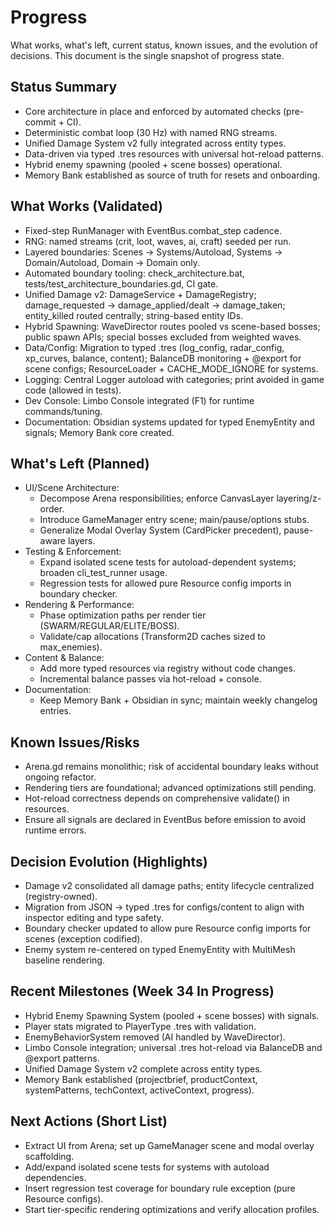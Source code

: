 # Progress

What works, what's left, current status, known issues, and the evolution of decisions. This document is the single snapshot of progress state.

## Status Summary
- Core architecture in place and enforced by automated checks (pre-commit + CI).
- Deterministic combat loop (30 Hz) with named RNG streams.
- Unified Damage System v2 fully integrated across entity types.
- Data-driven via typed .tres resources with universal hot-reload patterns.
- Hybrid enemy spawning (pooled + scene bosses) operational.
- Memory Bank established as source of truth for resets and onboarding.

## What Works (Validated)
- Fixed-step RunManager with EventBus.combat_step cadence.
- RNG: named streams (crit, loot, waves, ai, craft) seeded per run.
- Layered boundaries: Scenes → Systems/Autoload, Systems → Domain/Autoload, Domain → Domain only.
- Automated boundary tooling: check_architecture.bat, tests/test_architecture_boundaries.gd, CI gate.
- Unified Damage v2: DamageService + DamageRegistry; damage_requested → damage_applied/dealt → damage_taken; entity_killed routed centrally; string-based entity IDs.
- Hybrid Spawning: WaveDirector routes pooled vs scene-based bosses; public spawn APIs; special bosses excluded from weighted waves.
- Data/Config: Migration to typed .tres (log_config, radar_config, xp_curves, balance, content); BalanceDB monitoring + @export for scene configs; ResourceLoader + CACHE_MODE_IGNORE for systems.
- Logging: Central Logger autoload with categories; print avoided in game code (allowed in tests).
- Dev Console: Limbo Console integrated (F1) for runtime commands/tuning.
- Documentation: Obsidian systems updated for typed EnemyEntity and signals; Memory Bank core created.

## What's Left (Planned)
- UI/Scene Architecture:
  - Decompose Arena responsibilities; enforce CanvasLayer layering/z-order.
  - Introduce GameManager entry scene; main/pause/options stubs.
  - Generalize Modal Overlay System (CardPicker precedent), pause-aware layers.
- Testing & Enforcement:
  - Expand isolated scene tests for autoload-dependent systems; broaden cli_test_runner usage.
  - Regression tests for allowed pure Resource config imports in boundary checker.
- Rendering & Performance:
  - Phase optimization paths per render tier (SWARM/REGULAR/ELITE/BOSS).
  - Validate/cap allocations (Transform2D caches sized to max_enemies).
- Content & Balance:
  - Add more typed resources via registry without code changes.
  - Incremental balance passes via hot-reload + console.
- Documentation:
  - Keep Memory Bank + Obsidian in sync; maintain weekly changelog entries.

## Known Issues/Risks
- Arena.gd remains monolithic; risk of accidental boundary leaks without ongoing refactor.
- Rendering tiers are foundational; advanced optimizations still pending.
- Hot-reload correctness depends on comprehensive validate() in resources.
- Ensure all signals are declared in EventBus before emission to avoid runtime errors.

## Decision Evolution (Highlights)
- Damage v2 consolidated all damage paths; entity lifecycle centralized (registry-owned).
- Migration from JSON → typed .tres for configs/content to align with inspector editing and type safety.
- Boundary checker updated to allow pure Resource config imports for scenes (exception codified).
- Enemy system re-centered on typed EnemyEntity with MultiMesh baseline rendering.

## Recent Milestones (Week 34 In Progress)
- Hybrid Enemy Spawning System (pooled + scene bosses) with signals.
- Player stats migrated to PlayerType .tres with validation.
- EnemyBehaviorSystem removed (AI handled by WaveDirector).
- Limbo Console integration; universal .tres hot-reload via BalanceDB and @export patterns.
- Unified Damage System v2 complete across entity types.
- Memory Bank established (projectbrief, productContext, systemPatterns, techContext, activeContext, progress).

## Next Actions (Short List)
- Extract UI from Arena; set up GameManager scene and modal overlay scaffolding.
- Add/expand isolated scene tests for systems with autoload dependencies.
- Insert regression test coverage for boundary rule exception (pure Resource configs).
- Start tier-specific rendering optimizations and verify allocation profiles.
